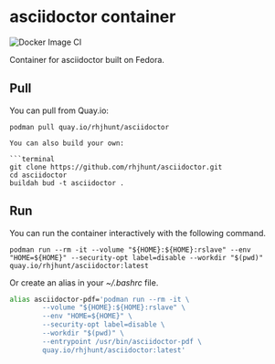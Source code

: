 # asciidoctor container

![Docker Image CI](https://github.com/rhjhunt/asciidoctor/workflows/Docker%20Image%20CI/badge.svg)

Container for asciidoctor built on Fedora.

## Pull

You can pull from Quay.io:

```terminal
podman pull quay.io/rhjhunt/asciidoctor

You can also build your own:

```terminal
git clone https://github.com/rhjhunt/asciidoctor.git
cd asciidoctor
buildah bud -t asciidoctor .
```

## Run

You can run the container interactively with the following command.

```terminal
podman run --rm -it --volume "${HOME}:${HOME}:rslave" --env "HOME=${HOME}" --security-opt label=disable --workdir "$(pwd)" quay.io/rhjhunt/asciidoctor:latest
```

Or create an alias in your _~/.bashrc_ file.

```bash
alias asciidoctor-pdf='podman run --rm -it \
        --volume "${HOME}:${HOME}:rslave" \
        --env "HOME=${HOME}" \
        --security-opt label=disable \
        --workdir "$(pwd)" \
        --entrypoint /usr/bin/asciidoctor-pdf \
        quay.io/rhjhunt/asciidoctor:latest'
```
